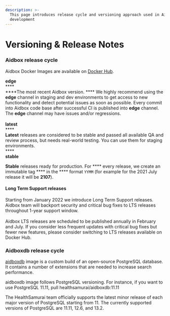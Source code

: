 ```yaml
---
description: >-
  This page introduces release cycle and versioning approach used in Aidbox
  development
---
```


# Versioning & Release Notes

### Aidbox release cycle

Aidbox Docker Images are available on [Docker Hub](https://hub.docker.com/u/healthsamurai).&#x20;

**edge**\
****\
****The most recent Aidbox version. **** We highly recommend using the **edge** channel in staging and dev environments to get access to new functionality and detect potential issues as soon as possible. Every commit into Aidbox code base after successful CI is published into **edge** channel. The **edge** channel may have issues and/or regressions.\
\
**latest**\
****\
**Latest** releases are considered to be stable and passed all available QA and review process, but needs real-world testing. You can use them for staging environments.\
****\
**stable**

**Stable** releases ready for production. For \*\*\*\* every release, we create an immutable tag \*\*\*\* in the \*\*\*\* format `YYMM` (for example for the 2021 July release it will be **2107**).

#### Long Term Support releases

Starting from January 2022 we introduce Long Term Support releases. Aidbox team will backport security and critical bug fixes to LTS releases throughout 1-year support window.\
\
Aidbox LTS releases are scheduled to be published annually in February and July. If you consider less frequent updates with critical bug fixes but fewer new features, please consider switching to LTS releases available on Docker Hub.

### Aidboxdb release cycle

[aidboxdb](https://hub.docker.com/r/healthsamurai/aidboxdb/tags?page=1\&ordering=last\_updated) image is a custom build of an open-source PostgreSQL database. It contains a number of extensions that are needed to increase search performance.

aidboxdb image follows PostgreSQL versioning. For instance, if you want to use PostgreSQL 11.11, pull healthsamurai/aidboxdb:11.11

The HealthSamurai team officially supports the latest minor release of each major version of PostgreSQL starting from 11. The currently supported versions of PostgreSQL are 11.11, 12.6, and 13.2.
